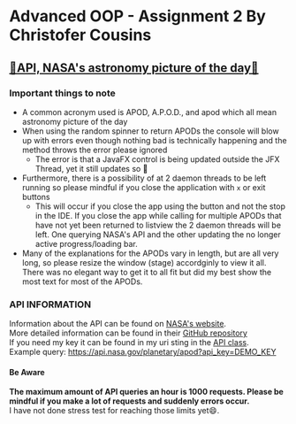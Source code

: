 # Advanced OOP - Assignment 2 By Christofer Cousins

## [🌌API, NASA's astronomy picture of the day🌌](https://api.nasa.gov/index.html#browseAPI.apod)

### Important things to note

- A common acronym used is APOD, A.P.O.D., and apod which all mean astronomy picture of the day
- When using the random spinner to return APODs the console will blow up with errors even though nothing bad is
  technically happening and the method throws the error please ignored
    - The error is that a JavaFX control is being updated outside the JFX Thread, yet it still updates so 🤷
- Furthermore, there is a possibility of at 2 daemon threads to be left running so please mindful if you close the
  application with `x` or exit buttons
    - This will occur if you close the app using the button and not the stop in the IDE. If you close the app while
      calling for multiple APODs that have not yet been returned to listview the 2 daemon threads will be left. One
      querying NASA's API and the other updating the no longer active progress/loading bar.
- Many of the explanations for the APODs vary in length, but are all very long, so please resize the window (stage)
  accordginly to view it all. There was no elegant way to get it to all fit but did my best show the most text for most
  of the APODs.

### API INFORMATION

Information about the API can be found on [NASA's website](https://api.nasa.gov/index.html#browseAPI.apod).  
More detailed information can be found in their [GitHub repository](https://github.com/nasa/apod-api#docs-)  
If you need my key it can be found in my uri sting in
the [API class](/src/main/java/space/nasa/spaceapi/utilities/API.java).   
Example query: https://api.nasa.gov/planetary/apod?api_key=DEMO_KEY

#### Be Aware

__The maximum amount of API queries an hour is 1000 requests. Please be mindful if you make a lot of requests and
suddenly errors occur.__  
I have not done stress test for reaching those limits yet😄.
